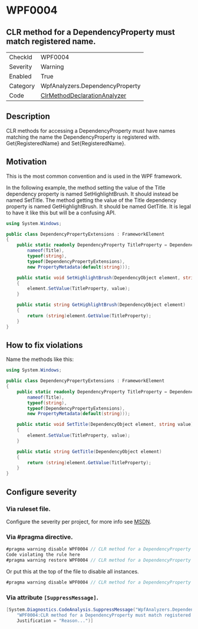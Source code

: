 # WPF0004
## CLR method for a DependencyProperty must match registered name.

<!-- start generated table -->
<table>
  <tr>
    <td>CheckId</td>
    <td>WPF0004</td>
  </tr>
  <tr>
    <td>Severity</td>
    <td>Warning</td>
  </tr>
  <tr>
    <td>Enabled</td>
    <td>True</td>
  </tr>
  <tr>
    <td>Category</td>
    <td>WpfAnalyzers.DependencyProperty</td>
  </tr>
  <tr>
    <td>Code</td>
    <td><a href="https://github.com/DotNetAnalyzers/WpfAnalyzers/blob/master/WpfAnalyzers/Analyzers/ClrMethodDeclarationAnalyzer.cs">ClrMethodDeclarationAnalyzer</a></td>
  </tr>
</table>
<!-- end generated table -->

## Description

CLR methods for accessing a DependencyProperty must have names matching the name the DependencyProperty is registered with.
Get{RegisteredName} and Set{RegisteredName}.

## Motivation

This is the most common convention and is used in the WPF framework.

In the following example, the method setting the value of the Title dependency property is named SetHighlightBrush. It should instead be named SetTitle. 
The method getting the value of the Title dependency property is named GetHighlightBrush. It should be named GetTitle.
It is legal to have it like this but will be a confusing API.

```C#
using System.Windows;

public class DependencyPropertyExtensions : FrameworkElement
{
    public static readonly DependencyProperty TitleProperty = DependencyProperty.RegisterAttached(
        nameof(Title),
        typeof(string),
        typeof(DependencyPropertyExtensions),
        new PropertyMetadata(default(string)));

    public static void SetHighlightBrush(DependencyObject element, string value)
    {
        element.SetValue(TitleProperty, value);
    }

    public static string GetHighlightBrush(DependencyObject element)
    {
        return (string)element.GetValue(TitleProperty);
    }
}
```

## How to fix violations

Name the methods like this:

```C#
using System.Windows;

public class DependencyPropertyExtensions : FrameworkElement
{
    public static readonly DependencyProperty TitleProperty = DependencyProperty.RegisterAttached(
        nameof(Title),
        typeof(string),
        typeof(DependencyPropertyExtensions),
        new PropertyMetadata(default(string)));

    public static void SetTitle(DependencyObject element, string value)
    {
        element.SetValue(TitleProperty, value);
    }

    public static string GetTitle(DependencyObject element)
    {
        return (string)element.GetValue(TitleProperty);
    }
}
```

<!-- start generated config severity -->
## Configure severity

### Via ruleset file.

Configure the severity per project, for more info see [MSDN](https://msdn.microsoft.com/en-us/library/dd264949.aspx).

### Via #pragma directive.
```C#
#pragma warning disable WPF0004 // CLR method for a DependencyProperty must match registered name.
Code violating the rule here
#pragma warning restore WPF0004 // CLR method for a DependencyProperty must match registered name.
```

Or put this at the top of the file to disable all instances.
```C#
#pragma warning disable WPF0004 // CLR method for a DependencyProperty must match registered name.
```

### Via attribute `[SuppressMessage]`.

```C#
[System.Diagnostics.CodeAnalysis.SuppressMessage("WpfAnalyzers.DependencyProperty", 
    "WPF0004:CLR method for a DependencyProperty must match registered name.", 
    Justification = "Reason...")]
```
<!-- end generated config severity -->
